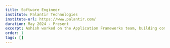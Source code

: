 ```yaml
---
title: Software Engineer
institute: Palantir Technologies
institute-url: https://www.palantir.com/
duration: May 2024 - Present
excerpt: Ashish worked on the Application Frameworks team, building common frameworks for other applications and played a key role in the effort of enhancing interoperability between Palantir Gotham and Palantir Foundry.
order: 1
tags: []
---
```

